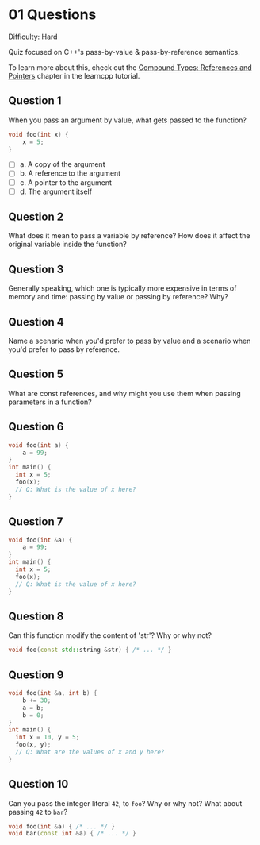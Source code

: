 # 01 Questions

Difficulty: Hard

Quiz focused on C++'s pass-by-value & pass-by-reference semantics.

To learn more about this, check out the [Compound Types: References and Pointers](https://www.learncpp.com/cpp-tutorial/introduction-to-compound-data-types/) chapter in the learncpp tutorial.

## Question 1

When you pass an argument by value, what gets passed to the function?

```cpp
void foo(int x) {
    x = 5;
}
```

- [ ] a. A copy of the argument
- [ ] b. A reference to the argument
- [ ] c. A pointer to the argument
- [ ] d. The argument itself

## Question 2

What does it mean to pass a variable by reference? How does it affect the original variable inside the function?

## Question 3

Generally speaking, which one is typically more expensive in terms of memory and time: passing by value or passing by reference? Why?

## Question 4

Name a scenario when you'd prefer to pass by value and a scenario when you'd prefer to pass by reference.

## Question 5

What are const references, and why might you use them when passing parameters in a function?

## Question 6

```cpp
void foo(int a) { 
    a = 99; 
}
int main() {
  int x = 5;
  foo(x);
  // Q: What is the value of x here?
}
```

## Question 7

```cpp
void foo(int &a) { 
    a = 99; 
}
int main() {
  int x = 5;
  foo(x);
  // Q: What is the value of x here?
}
```

## Question 8

Can this function modify the content of 'str'? Why or why not?

```cpp
void foo(const std::string &str) { /* ... */ }
```

## Question 9

```cpp
void foo(int &a, int b) { 
    b += 30;
    a = b; 
    b = 0;
}
int main() {
  int x = 10, y = 5;
  foo(x, y);
  // Q: What are the values of x and y here?
}
```

## Question 10

Can you pass the integer literal `42`, to `foo`? Why or why not? What about passing `42` to `bar`?

```cpp
void foo(int &a) { /* ... */ }
void bar(const int &a) { /* ... */ }
```
